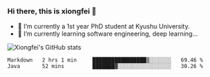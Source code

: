 ### Hi there, this is xiongfei 👋


- 🔭 I’m currently a 1st year PhD student at Kyushu University.
- 🌱 I’m currently learning software engineering, deep learning...

<!--
**Toma62299781/Toma62299781** is a ✨ _special_ ✨ repository because its `README.md` (this file) appears on your GitHub profile.
Here are some ideas to get you started:
-->

![Xiongfei's GitHub stats](https://github-readme-stats.vercel.app/api?username=Toma62299781)

<!--START_SECTION:waka-->
```text
Markdown   2 hrs 1 min     █████████████████▒░░░░░░░   69.46 % 
Java       52 mins         ███████▓░░░░░░░░░░░░░░░░░   30.26 % 
```
<!--END_SECTION:waka-->

